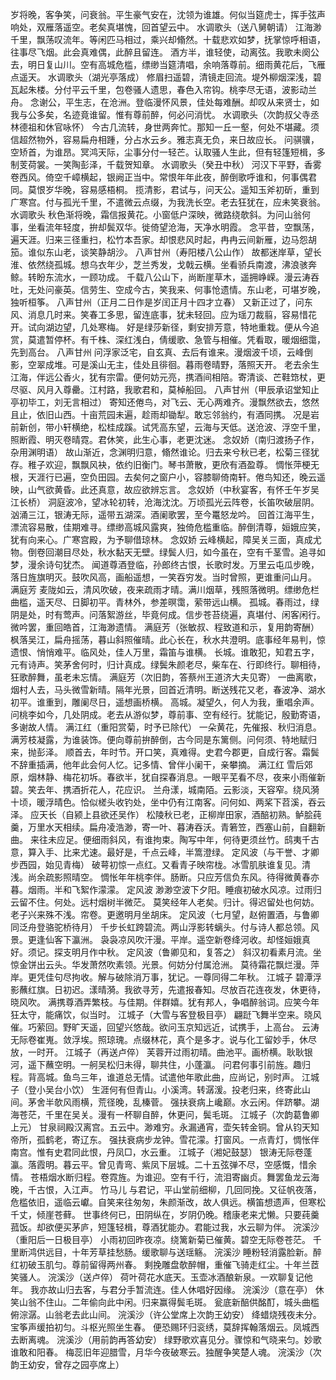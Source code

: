 <!-- { "loadSidebar": true } -->
岁将晚，客争笑，问衰翁。平生豪气安在，沈领为谁雄。何似当筵虎士，挥手弦声响处，双雁落遥空。老矣真堪愧，回首望云中。 
水调歌头（送八舅朝请）
江海渺千里，飘荡叹流年。等闲匹马相过，乘兴却翛然。十载悲欢如梦，抚掌惊呼相语，往事尽飞烟。此会真难偶，此醉且留连。 
酒方半，谁轻使，动离弦。我歌未阕公去，明日复山川。空有高城危槛，缥缈当筵清唱，余响落尊前。细雨黄花后，飞雁点遥天。 
水调歌头（湖光亭落成）
修眉扫遥碧，清镜走回流。堤外柳烟深浅，碧瓦起朱楼。分付平云千里，包卷骚人遗思，春色入帘钩。桃李尽无语，波影动兰舟。 
念谢公，平生志，在沧洲。登临漫怀风景，佳处每难酬。却叹从来贤士，如我与公多矣，名迹竟谁留。惟有尊前醉，何必问消忧。 
水调歌头（次韵叔父寺丞林德祖和休官咏怀）
今古几流转，身世两奔忙。那知一丘一壑，何处不堪藏。须信超然物外，容易扁舟相踵，分占水云乡。雅志真无负，来日故应长。 
问骐骥，空矫首，为谁昂。冥鸿天际，尘事分付一轻芒。认取骚人生此，但有轻篷短楫，多制芰荷裳。一笑陶彭泽，千载贺知章。 
水调歌头（癸丑中秋）
河汉下平野，香雾卷西风。倚空千嶂横起，银阙正当中。常恨年年此夜，醉倒歌呼谁和，何事偶君同。莫恨岁华晚，容易感梧桐。 
揽清影，君试与，问天公。遥知玉斧初斫，重到广寒宫。付与孤光千里，不遣微云点缀，为我洗长空。老去狂犹在，应未笑衰翁。 
水调歌头
秋色渐将晚，霜信报黄花。小窗低户深映，微路绕欹斜。为问山翁何事，坐看流年轻度，拚却鬓双华。徙倚望沧海，天净水明霞。 
念平昔，空飘荡，遍天涯。归来三径重扫，松竹本吾家。却恨悲风时起，冉冉云间新雁，边马怨胡笳。谁似东山老，谈笑静胡沙。 
八声甘州（寿阳楼八公山作）
故都迷岸草，望长淮、依然绕孤城。想乌衣年少，芝兰秀发，戈戟云横。坐看骄兵南渡，沸浪骇奔鲸。转盼东流水，一顾功成。 
千载八公山下，尚断崖草木，遥拥峥嵘。漫云涛吞吐，无处问豪英。信劳生、空成今古，笑我来、何事怆遗情。东山老，可堪岁晚，独听桓筝。 
八声甘州（正月二日作是岁闰正月十四才立春）
又新正过了，问东风、消息几时来。笑春工多思，留连底事，犹未轻回。应为瑶刀裁翦，容易惜花开。试向湖边望，几处寒梅。 
好是绿莎新径，剩安排芳意，特地重栽。便从今追赏，莫遣暂停杯。有千株、深红浅白，倩缓歌、急管与相催。凭看取，暖烟细霭，先到高台。 
八声甘州
问浮家泛宅，自玄真、去后有谁来。漫烟波千顷，云峰倒影，空翠成堆。可是溪山无主，佳处且徘徊。暮雨卷晴野，落照天开。 
老去余生江海，伴远公香火，犹有宗雷。便何妨元亮，携酒间相陪。寄清谈、芒鞋筇杖，更尽驱、风月入尊罍。江村路，我歌君和，莫棹船回。 
八声甘州（甲辰承诏堂知止亭初毕工，刘无言相过）
寄知还倦鸟，对飞云、无心两难齐。漫飘然欲去，悠然且止，依旧山西。十亩荒园未遍，趁雨却锄犁。敢忘邻翁约，有酒同携。 
况是岩前新创，带小轩横绝，松桂成蹊。试凭高东望，云海与天低。送沧波、浮空千里，照断霞、明灭卷晴霓。君休笑，此生心事，老更沈迷。 
念奴娇（南归渡扬子作，杂用渊明语）
故山渐近，念渊明归意，翛然谁论。归去来兮秋已老，松菊三径犹存。稚子欢迎，飘飘风袂，依约旧衡门。琴书萧散，更欣有酒盈尊。 
惆怅萍梗无根，天涯行已遍，空负田园。去矣何之窗户小，容膝聊倚南轩。倦鸟知还，晚云遥映，山气欲黄昏。此还真意，故应欲辨忘言。 
念奴娇（中秋宴客，有怀壬午岁吴江长桥）
洞庭波冷，望冰轮初转，沧海沈沈。万顷孤光云阵卷，长笛吹破层阴。汹涌三江，银涛无际，遥带五湖深。酒阑歌罢，至今鼍怒龙吟。 
回首江海平生，漂流容易散，佳期难寻。缥缈高城风露爽，独倚危槛重临。醉倒清尊，姮娥应笑，犹有向来心。广寒宫殿，为予聊借琼林。 
念奴娇
云峰横起，障吴关三面，真成尤物。倒卷回潮目尽处，秋水黏天无壁。绿鬓人归，如今虽在，空有千茎雪。追寻如梦，漫余诗句犹杰。 
闻道尊酒登临，孙郎终古恨，长歌时发。万里云屯瓜步晚，落日旌旗明灭。鼓吹风高，画船遥想，一笑吞穷发。当时曾照，更谁重问山月。 
满庭芳
麦陇如云，清风吹破，夜来疏雨才晴。满川烟草，残照落微明。缥缈危栏曲槛，遥天尽、日脚初平。青林外，参差暝霭，萦带远山横。 
孤城。春雨过，绿阴是处，时有莺声。问落絮游丝，毕竟何成。信步苍苔绕遍，真堪付、闲客闲行。微吟罢，重回皓首，江海渺遗情。 
满庭芳（张敏叔、程致道和示，复用韵寄酬）
枫落吴江，扁舟摇荡，暮山斜照催晴。此心长在，秋水共澄明。底事经年易判，惊遗恨、悄悄难平。临风处，佳人万里，霜笛与谁横。 
长城。谁敢犯，知君五字，元有诗声。笑茅舍何时，归计真成。绿鬓朱颜老尽，柴车在、行即终行。聊相待，狂歌醉舞，虽老未忘情。 
满庭芳（次旧韵，答蔡州王道济大夫见寄）
一曲离歌，烟村人去，马头微雪新晴。隔年光景，回首近清明。断送残花又老，春波净、湖水初平。谁重到，雕阑尽日，遥想画桥横。 
高城。凝望久，何人为我，重唱余声。问桃李如今，几处阴成。老去从游似梦，尊前事、空有经行。犹能记，殷勤寄语，多谢故人情。 
满江红（重阳赏菊，时予已除代）
一朵黄花，先催报、秋归消息。满芳枝凝露，为谁装饰。便向尊前拚醉倒，古今同是东篱侧。问何须、特地赋归来，抛彭泽。 
顺首去，年时节。开口笑，真难得。史君今郡更，自成行客。霜鬓不辞重插满，他年此会何人忆。记多情、曾伴小阑干，亲攀摘。 
满江红
雪后郊原，烟林静、梅花初坼。春欲半，犹自探春消息。一眼平芜看不尽，夜来小雨催新碧。笑去年、携酒折花人，花应识。 
兰舟漾，城南陌。云影淡，天容窄。绕风漪十顷，暖浮晴色。恰似槎头收钓处，坐中仍有江南客。问何如、两桨下苕溪，吞云泽。 
应天长（自颍上县欲还吴作）
松陵秋已老，正柳岸田家，酒醅初熟。鲈脍莼羹，万里水天相续。扁舟凌浩渺，寄一叶、暮涛吞沃。青箬笠，西塞山前，自翻新曲。 
来往未应足。便细雨斜风，有谁拘束。陶写中年，何待更须丝竹。鸱夷千古意，算入手、比来尤速。最好是，千点云峰，半篙澄绿。 
定风波（与干誉、才卿步西园，始见青梅）
破萼初惊一点红。又看青子映帘栊。冰雪肌肤谁复见。清浅。尚余疏影照晴空。 
惆怅年年桃李伴。肠断。只应芳信负东风。待得微黄春亦暮。烟雨。半和飞絮作濛濛。 
定风波
渺渺空波下夕阳。睡痕初破水风凉。过雨归云留不住。何处。远村烟树半微茫。 
莫笑经年人老矣。归计。得迟留处也何妨。老子兴来殊不浅。帘卷。更邀明月坐胡床。 
定风波（七月望，赵俯置酒，与鲁卿同泛舟登骆驼桥待月）
千步长虹跨碧流。两山浮影转螭头。付与诗人都总领。风景。更逢仙客下瀛洲。 
袅袅凉风吹汗漫。平岸。遥空新卷绛河收。却怪姮娥真好。须记。探支明月作中秋。 
定风波（鲁卿见和，复答之）
斜汉初看素月流。坐惊金饼出云头。华发萧然吹素领。光景。何妨分付属沧洲。 
莫待霜花飘烂漫。萍岸。更凭佳句尽拘收。解与破除消万事，犹记。一尊同得二年秋。 
江城子
碧潭浮影蘸红旗。日初迟。漾晴漪。我欲寻芳，先遣报春知。尽放百花连夜发，休更待，晓风吹。 
满携尊酒弄繁枝。与佳期。伴群嬉。犹有邦人，争唱醉翁词。应笑今年狂太守，能痛饮，似当时。 
江城子（大雪与客登极目亭）
翩跹飞舞半空来。晓风催。巧萦回。野旷天遥，回望兴悠哉。欲问玉京知远近，试携手，上高台。 
云涛无际卷崔嵬。敛浮埃。照琼瑰。点缀林花，真个是多才。说与化工留妙手，休尽放，一时开。 
江城子（再送卢倅）
芙蓉开过雨初晴。曲池平。画桥横。耿耿银河，遥下蘸空明。一舸吴松归未得，聊共住，小蓬瀛。 
问君何事引前旌。趣归程。背高城。鱼鸟三年，谁道总无情。试遣他年歌此曲，应尚记，别时声。 
江城子（登小吴台小饮）
生涯何有但青山。小溪湾。转潺湲。投老归来，终寄此山间。茅舍半欹风雨横，荒径晚，乱榛菅。 
强扶衰病上巉巅。水云闲。伴跻攀。湖海苍茫，千里在吴关。漫有一杯聊自醉，休更问，鬓毛斑。 
江城子（次韵葛鲁卿上元）
甘泉祠殿汉离宫。五云中。渺难穷。永漏通宵，壶矢转金铜。曾从钧天知帝所，孤鹤老，寄辽东。 
强扶衰病步龙钟。雪花濛。打窗风。一点青灯，惆怅伴南宫。惟有史君同此恨，丹凤□，水云重。 
江城子（湘妃鼓瑟）
银涛无际卷蓬瀛。落霞明。暮云平。曾见青弯、紫凤下层城。二十五弦弹不尽，空感慨，惜余情。 
苍梧烟水断归程。卷霓旌。为谁迎。空有千行，流泪寄幽贞。舞罢鱼龙云海晚，千古恨，入江声。 
竹马儿
与君记，平山堂前细柳，几回同挽。又征帆夜落，危槛依旧，遥临云巘。自笑来往匆匆，朱颜渐改，故人俱远。横笛想遗声，但寒松千丈，倾崖苍藓。 
世事终何已，田阴纵在，岁阴仍晚。稽康老来尤懒。只要莼羹菰饭。却欲便买茅庐，短篷轻楫，尊酒犹能办。君能过我，水云聊为伴。 
浣溪沙（重阳后一日极目亭）
小雨初回昨夜凉。绕篱新菊已催黄。碧空无际卷苍茫。 
千里断鸿供远目，十年芳草挂愁肠。缓歌聊与送瑶觞。 
浣溪沙
睡粉轻消露脸新。醉红初破玉肌匀。尊前留得两州春。 
剩挽雕盘欹醉帽，重催飞骑走红尘。十年兰茝笑骚人。 
浣溪沙（送卢倅）
荷叶荷花水底天。玉壶冰酒酿新泉。一欢聊复记他年。 
我亦故山归去客，与君分手暂流连。佳人休唱好因缘。 
浣溪沙（意在亭）
休笑山翁不住山。二年偷向此中闲。归来赢得鬓毛斑。 
瓮底新醅供酩酊，城头曲槛俯淙潺。山翁老去此山间。 
浣溪沙（许公堂席上次韵王幼安）
绛蜡烧残夜未分。宝筝声缓拍初匀。斗枢光照坐生春。 
便恐赐环归衮绣，莫辞挥翰落烟云。凤城西去断离魂。 
浣溪沙（用前韵再答幼安）
绿野歌欢喜见分。骤惊和气晓来匀。妙歌谁敢和阳春。 
梅蕊旧年迎腊雪，月华今夜破寒云。独醒争笑楚人魂。 
浣溪沙（次韵王幼安，曾存之园亭席上）
